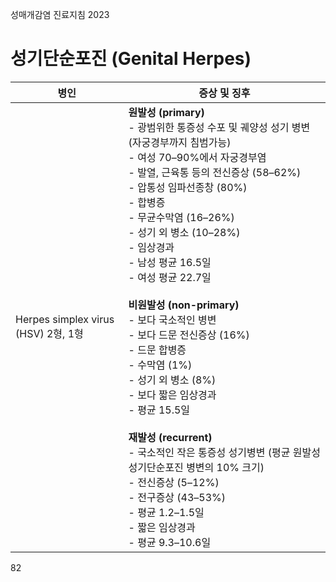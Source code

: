 성매개감염 진료지침 2023

# 성기단순포진 (Genital Herpes)

| 병인 | 증상 및 징후 |
|---|---|
| Herpes simplex virus (HSV) 2형, 1형 | **원발성 (primary)**<br>- 광범위한 통증성 수포 및 궤양성 성기 병변 (자궁경부까지 침범가능)<br>- 여성 70–90%에서 자궁경부염<br>- 발열, 근육통 등의 전신증상 (58–62%)<br>- 압통성 임파선종창 (80%)<br>- 합병증<br>  - 무균수막염 (16–26%)<br>  - 성기 외 병소 (10–28%)<br>- 임상경과<br>  - 남성 평균 16.5일<br>  - 여성 평균 22.7일<br><br>**비원발성 (non-primary)**<br>- 보다 국소적인 병변<br>- 보다 드문 전신증상 (16%)<br>- 드문 합병증<br>  - 수막염 (1%)<br>  - 성기 외 병소 (8%)<br>- 보다 짧은 임상경과<br>  - 평균 15.5일<br><br>**재발성 (recurrent)**<br>- 국소적인 작은 통증성 성기병변 (평균 원발성 성기단순포진 병변의 10% 크기)<br>- 전신증상 (5–12%)<br>- 전구증상 (43–53%)<br>  - 평균 1.2–1.5일<br>- 짧은 임상경과<br>  - 평균 9.3–10.6일 |

<PAGE>82
